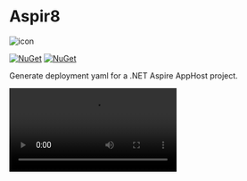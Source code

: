 # Aspir8

![icon](https://github.com/prom3theu5/aspirational-manifests/assets/1518610/5f4402e9-6f2c-4ca4-b457-206fb8233155)

[![NuGet](https://img.shields.io/nuget/v/aspirate.svg)](https://www.nuget.org/packages/aspirate/)
[![NuGet](https://img.shields.io/nuget/dt/aspirate.svg)](https://www.nuget.org/packages/aspirate/)

Generate deployment yaml for a .NET Aspire AppHost project.

<video src="https://github.com/vdboots/aspirational-manifests/assets/1518610/319c4e1e-d47f-40e3-a8c3-ddf124b003a2" />
